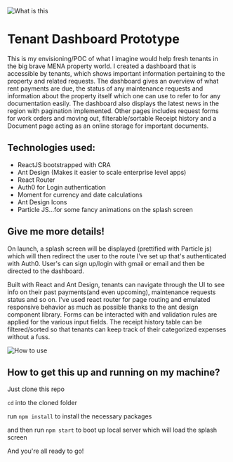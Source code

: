 ![What is this](https://i.imgur.com/nuh6NCk.gif)

# Tenant Dashboard Prototype

This is my envisioning/POC of what I imagine would help fresh tenants in the big brave MENA property world. I created a dashboard that is accessible by tenants, which shows important information pertaining to the property and related requests. The dashboard gives an overview of what rent payments are due, the status of any maintenance requests and information about the property itself which one can use to refer to for any documentation easily. The dashboard also displays the latest news in the region with pagination implemented. Other pages includes request forms for work orders and moving out, filterable/sortable Receipt history and a Document page acting as an online storage for important documents.

## Technologies used:

- ReactJS bootstrapped with CRA
- Ant Design (Makes it easier to scale enterprise level apps)
- React Router
- Auth0 for Login authentication
- Moment for currency and date calculations
- Ant Design Icons
- Particle JS...for some fancy animations on the splash screen


## Give me more details!


On launch, a splash screen will be displayed (prettified with Particle js) which will then redirect the user to the route I've set up that's authenticated with Auth0. User's can sign up/login with gmail or email and then be directed to the dashboard. 

Built with React and Ant Design, tenants can navigate through the UI to see info on their past payments(and even upcoming), maintenance requests status and so on. I've used react router for page routing and emulated responsive behavior as much as possible thanks to the ant design component library. Forms can be interacted with and validation rules are applied for the various input fields. The receipt history table can be filtered/sorted so that tenants can keep track of their categorized expenses without a fuss.

![How to use](https://i.imgur.com/mn2lQS3.gif)

## How to get this up and running on my machine?

Just clone this repo

`cd` into the cloned folder

run `npm install` to install the necessary packages

and then run `npm start` to boot up local server which will load the splash screen

And you're all ready to go!
